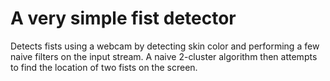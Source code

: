 A very simple fist detector
===

Detects fists using a webcam by detecting skin color and performing a few naive filters on the input stream. A naive 2-cluster algorithm then attempts to find the location of two fists on the screen.
